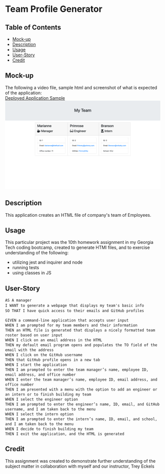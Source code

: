 # Team Profile Generator

## Table of Contents

- [Mock-up](#mock-up)
- [Description](#description)
- [Usage](#usage)
- [User-Story](#user-story)
- [Credit](#credit)

## Mock-up

The following a video file, sample html and screenshot of what is expected of the application: <br/>
[Deployed Application Sample](https://drive.google.com/drive/folders/1VitLD9x-2aWELJl4Qnyb-4-ZjulS4ASK)
![A sample page of deployed application that shows a manager, engineer and intern](./assets/images/hw-9-team-profile-generator-pagesample.png)

## Description

This application creates an HTML file of company's team of Employees. 

## Usage

This particular project was the 10th homework assignment in my Georgia Tech coding bootcamp, created to generate HTMl files, and to exercise understanding of the following:

- utilizing jest and inquirer and node
- running tests
- using classes in JS

## User-Story

```md
AS A manager
I WANT to generate a webpage that displays my team's basic info
SO THAT I have quick access to their emails and GitHub profiles
```
```
GIVEN a command-line application that accepts user input
WHEN I am prompted for my team members and their information
THEN an HTML file is generated that displays a nicely formatted team roster based on user input
WHEN I click on an email address in the HTML
THEN my default email program opens and populates the TO field of the email with the address
WHEN I click on the GitHub username
THEN that GitHub profile opens in a new tab
WHEN I start the application
THEN I am prompted to enter the team manager’s name, employee ID, email address, and office number
WHEN I enter the team manager’s name, employee ID, email address, and office number
THEN I am presented with a menu with the option to add an engineer or an intern or to finish building my team
WHEN I select the engineer option
THEN I am prompted to enter the engineer’s name, ID, email, and GitHub username, and I am taken back to the menu
WHEN I select the intern option
THEN I am prompted to enter the intern’s name, ID, email, and school, and I am taken back to the menu
WHEN I decide to finish building my team
THEN I exit the application, and the HTML is generated
```
## Credit
This assignment was created to demonstrate further understanding of the subject matter in collaboration with myself and our instructor, Trey Eckels